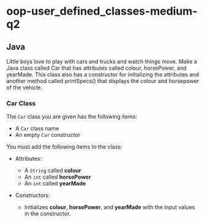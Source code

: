 # oop-user_defined_classes-medium-q2

## Java

Little boys love to play with cars and trucks and watch things move. 
Make a Java class called Car that has attributes called colour, 
horsePower, and yearMade. This class also has a constructor for 
initializing the attributes and another method called printSpecs() 
that displays the colour and horsepower of the vehicle.


### Car Class

The `Car` class you are given has the following items:

- A `Car` class name
- An empty `Car` constructor

You must add the following items to the class:

- Attributes:
    - A `String` called **colour**
    - An `int` called **horsePower**
    - An `int` called **yearMade**

- Constructors:
    - Initializes **colour**, **horsePower**, and **yearMade**
      with the input values in the constructor.
